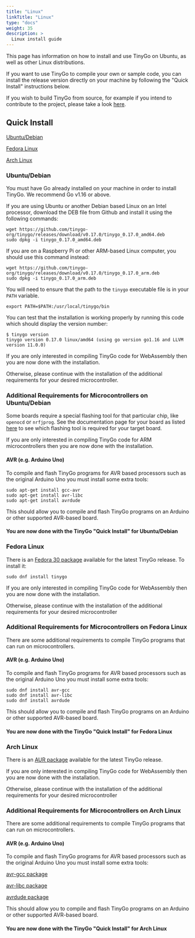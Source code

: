 ```yaml
---
title: "Linux"
linkTitle: "Linux"
type: "docs"
weight: 35
description: >
  Linux install guide
---
```


This page has information on how to install and use TinyGo on Ubuntu, as well as other Linux distributions.

If you want to use TinyGo to compile your own or sample code, you can install the release version directly on your machine by following the "Quick Install" instructions below.

If you wish to build TinyGo from source, for example if you intend to contribute to the project, please take a look [here](../../../docs/guides/build).

## Quick Install

[Ubuntu/Debian](#ubuntu-debian)

[Fedora Linux](#fedora-linux)

[Arch Linux](#arch-linux)

### Ubuntu/Debian

You must have Go already installed on your machine in order to install TinyGo. We recommend Go v1.16 or above.

If you are using Ubuntu or another Debian based Linux on an Intel processor, download the DEB file from Github and install it using the following commands:

```shell
wget https://github.com/tinygo-org/tinygo/releases/download/v0.17.0/tinygo_0.17.0_amd64.deb
sudo dpkg -i tinygo_0.17.0_amd64.deb
```

If you are on a Raspberry Pi or other ARM-based Linux computer, you should use this command instead:

```shell
wget https://github.com/tinygo-org/tinygo/releases/download/v0.17.0/tinygo_0.17.0_arm.deb
sudo dpkg -i tinygo_0.17.0_arm.deb
```

You will need to ensure that the path to the `tinygo` executable file is in your `PATH` variable.

```shell
export PATH=$PATH:/usr/local/tinygo/bin
```

You can test that the installation is working properly by running this code which should display the version number:

```shell
$ tinygo version
tinygo version 0.17.0 linux/amd64 (using go version go1.16 and LLVM version 11.0.0)
```

If you are only interested in compiling TinyGo code for WebAssembly then you are now done with the installation.

Otherwise, please continue with the installation of the additional requirements for your desired microcontroller.

### Additional Requirements for Microcontrollers on Ubuntu/Debian

Some boards require a special flashing tool for that particular chip, like `openocd` or `nrfjprog`. See the documentation page for your board as listed [here](../../../docs/reference/microcontrollers/) to see which flashing tool is required for your target board.

If you are only interested in compiling TinyGo code for ARM microcontrollers then you are now done with the installation.

#### AVR (e.g. Arduino Uno)

To compile and flash TinyGo programs for AVR based processors such as the original Arduino Uno you must install some extra tools:

```shell
sudo apt-get install gcc-avr
sudo apt-get install avr-libc
sudo apt-get install avrdude
```

This should allow you to compile and flash TinyGo programs on an Arduino or other supported AVR-based board.

#### You are now done with the TinyGo "Quick Install" for Ubuntu/Debian

### Fedora Linux

There is an [Fedora 30 package](https://apps.fedoraproject.org/packages/tinygo) available for the latest TinyGo release. To install it:

```shell
sudo dnf install tinygo
```

If you are only interested in compiling TinyGo code for WebAssembly then you are now done with the installation.

Otherwise, please continue with the installation of the additional requirements for your desired microcontroller

### Additional Requirements for Microcontrollers on Fedora Linux

There are some additional requirements to compile TinyGo programs that can run on microcontrollers.

#### AVR (e.g. Arduino Uno)

To compile and flash TinyGo programs for AVR based processors such as the original Arduino Uno you must install some extra tools:

```shell
sudo dnf install avr-gcc
sudo dnf install avr-libc
sudo dnf install avrdude
```

This should allow you to compile and flash TinyGo programs on an Arduino or other supported AVR-based board.

#### You are now done with the TinyGo "Quick Install" for Fedora Linux

### Arch Linux

There is an [AUR package](https://aur.archlinux.org/packages/tinygo-bin/) available for the latest TinyGo release.

If you are only interested in compiling TinyGo code for WebAssembly then you are now done with the installation.

Otherwise, please continue with the installation of the additional requirements for your desired microcontroller

### Additional Requirements for Microcontrollers on Arch Linux

There are some additional requirements to compile TinyGo programs that can run on microcontrollers.

#### AVR (e.g. Arduino Uno)

To compile and flash TinyGo programs for AVR based processors such as the original Arduino Uno you must install some extra tools:

[avr-gcc package](https://www.archlinux.org/packages/community/x86_64/avr-gcc/)

[avr-libc package](https://www.archlinux.org/packages/community/any/avr-libc/)

[avrdude package](https://www.archlinux.org/packages/community/x86_64/avrdude/)

This should allow you to compile and flash TinyGo programs on an Arduino or other supported AVR-based board.

#### You are now done with the TinyGo "Quick Install" for Arch Linux

